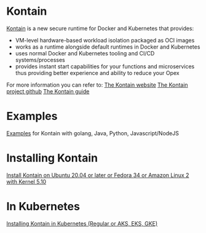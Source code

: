 # Kontain
[Kontain](https://github.com/kontainapp/km) is a new secure runtime for Docker and Kubernetes that provides:
- VM-level hardware-based workload isolation packaged as OCI images
- works as a runtime alongside default runtimes in Docker and Kubernetes
- uses normal Docker and Kubernetes tooling and CI/CD systems/processes
- provides instant start capabilities for your functions and microservices thus providing better experience and ability to reduce your Opex

For more information you can refer to:
[The Kontain website](https://kontain.app)
[The Kontain project github](https://github.com/kontainapp/km)
[The Kontain guide](https://kontainapp.github.io/guide)

# Examples
[Examples](/examples/) for Kontain with golang, Java, Python, Javascript/NodeJS

# Installing Kontain
[Install Kontain on Ubuntu 20.04 or later or Fedora 34 or Amazon Linux 2 with Kernel 5.10](/install/)

# In Kubernetes
[Installing Kontain in Kubernetes (Regular or AKS, EKS, GKE) ](/install_in_kubernetes/)
